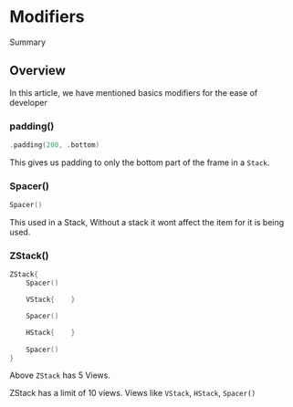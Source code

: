 # Modifiers

<!--@START_MENU_TOKEN@-->Summary<!--@END_MENU_TOKEN@-->

## Overview

In this article, we have mentioned basics modifiers for the ease of developer

### padding()

```swift
.padding(200, .bottom)
```
This gives us padding to only the bottom part of the frame in a `Stack`.

### Spacer()
```swift
Spacer()
```
This used in a Stack, Without a stack it wont affect the item for it is being used.

### ZStack()
```swift
ZStack{
    Spacer()

    VStack{    }

    Spacer()

    HStack{    }
    
    Spacer()
}
```
Above `ZStack` has 5 Views.

ZStack has a limit of 10 views. Views like `VStack`, `HStack`, `Spacer()`
